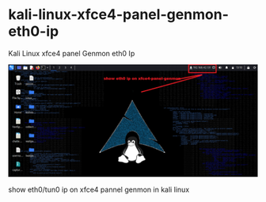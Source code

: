 # kali-linux-xfce4-panel-genmon-eth0-ip
Kali Linux xfce4 panel Genmon eth0 Ip

<img src="https://github.com/kidnapshadow-sidharth/kali-linux-xfce4-panel-genmon-eth0-ip/blob/main/Screenshot_2024-09-02_13_10_51.png">

show eth0/tun0 ip on xfce4 pannel genmon in kali linux
